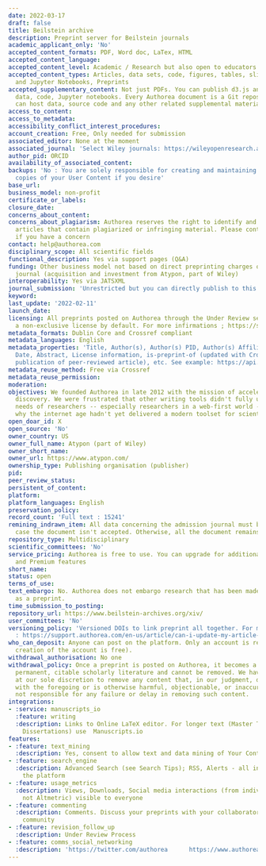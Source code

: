 ```yaml
---
date: 2022-03-17
draft: false
title: Beilstein archive
description: Preprint server for Beilstein journals
academic_applicant_only: 'No'
accepted_content_formats: PDF, Word doc, LaTex, HTML
accepted_content_language:
accepted_content_level: Academic / Research but also open to educators
accepted_content_types: Articles, data sets, code, figures, tables, slides, micropublications,
  and Jupyter Notebooks, Preprints
accepted_supplementary_content: Not just PDFs. You can publish d3.js and Plot.ly graphs,
  data, code, Jupyter notebooks. Every Authorea document is a Git repository that
  can host data, source code and any other related supplemental material
access_to_content:
access_to_metadata:
accessibility_conflict_interest_procedures:
account_creation: Free, Only needed for submission
associated_editor: None at the moment
associated_journal: 'Select Wiley journals: https://wileyopenresearch.authorea.com/'
author_pid: ORCID
availability_of_associated_content:
backups: 'No : You are solely responsible for creating and maintaining your own backup
  copies of your User Content if you desire'
base_url:
business_model: non-profit
certificate_or_labels:
closure_date:
concerns_about_content:
concerns_about_plagiarism: Authorea reserves the right to identify and remove any
  articles that contain plagiarized or infringing material. Please contact help@authorea.com
  if you have a concern
contact: help@authorea.com
disciplinary_scope: All scientific fields
functional_description: Yes via support pages (Q&A)
funding: Other business model not based on direct preprinting charges or associated
  journal (acquisition and investment from Atypon, part of Wiley)
interoperability: Yes via JATSXML
journal_submission: 'Unrestricted but you can directly publish to this list : https://support.authorea.com/en-us/article/how-do-i-directly-submit-to-a-publisher-atxzf7/'
keyword:
last_update: '2022-02-11'
launch_date:
licensing: All preprints posted on Authorea through the Under Review service are assigned
  a non-exclusive license by default. For more infirmations ; https://support.authorea.com/en-us/article/licensing-options-for-preprints-f6bj97/
metadata_formats: Dublin Core and Crossref compliant
metadata_languages: English
metadata_properties: 'Title, Author(s), Author(s) PID, Author(s) Affiliation, Posted
  Date, Abstract, License information, is-preprint-of (updated with Crossref upon
  publication of peer-reviewed article), etc. See example: https://api.crossref.org/v1/works/10.3762/bxiv.2020.78.v1'
metadata_reuse_method: Free via Crossref
metadata_reuse_permission:
moderation:
objectives: We founded Authorea in late 2012 with the mission of accelerating scientific
  discovery. We were frustrated that other writing tools didn't fully understand the
  needs of researchers -- especially researchers in a web-first world -- and we wondered
  why the internet age hadn't yet delivered a modern toolset for scientific collaboration.
open_doar_id: X
open_source: 'No'
owner_country: US
owner_full_name: Atypon (part of Wiley)
owner_short_name:
owner_url: https://www.atypon.com/
ownership_type: Publishing organisation (publisher)
pid:
peer_review_status:
persistent_of_content:
platform:
platform_languages: English
preservation_policy:
record_count: 'Full text : 15241'
remining_indrawn_item: All data concerning the admission journal must be deleted in
  case the document isn't accepted. Otherwise, all the document remains available
repository_type: Multidisciplinary
scientific_committees: 'No'
service_pricing: Authorea is free to use. You can upgrade for additional private documents
  and Premium features
short_name:
status: open
terms_of_use:
text_embargo: No. Authorea does not embargo research that has been made publicly available
  as a preprint.
time_submission_to_posting:
repository_url: https://www.beilstein-archives.org/xiv/
user_committees: 'No'
versioning_policy: 'Versioned DOIs to link preprint all together. For more informations
  : https://support.authorea.com/en-us/article/can-i-update-my-article-after-assigning-a-doi-13kf0vc/'
who_can_deposit: Anyone can post on the platform. Only an account is required ( The
  creation of the account is free).
withdrawal_authorisation: No one
withdrawal_policy: Once a preprint is posted on Authorea, it becomes a part of the
  permanent, citable scholarly literature and cannot be removed. We have the right
  at our sole discretion to remove any content that, in our judgment, does not comply
  with the foregoing or is otherwise harmful, objectionable, or inaccurate. We are
  not responsible for any failure or delay in removing such content.
integrations:
- :service: manuscripts_io
  :feature: writing
  :description: Links to Online LaTeX editor. For longer text (Master Theses and Ph.D.
    Dissertations) use  Manuscripts.io
features:
- :feature: text_mining
  :description: Yes, consent to allow text and data mining of Your Content
- :feature: search_engine
  :description: Advanced Search (see Search Tips); RSS, Alerts - all integrated into
    the platform
- :feature: usage_metrics
  :description: Views, Downloads, Social media interactions (from individual platforms
    not Altmetric) visible to everyone
- :feature: commenting
  :description: Comments. Discuss your preprints with your collaborators and the scientific
    community
- :feature: revision_follow_up
  :description: Under Review Process
- :feature: comms_social_networking
  :description: 'https://twitter.com/authorea      https://www.authorea.com/blog'
---
```



